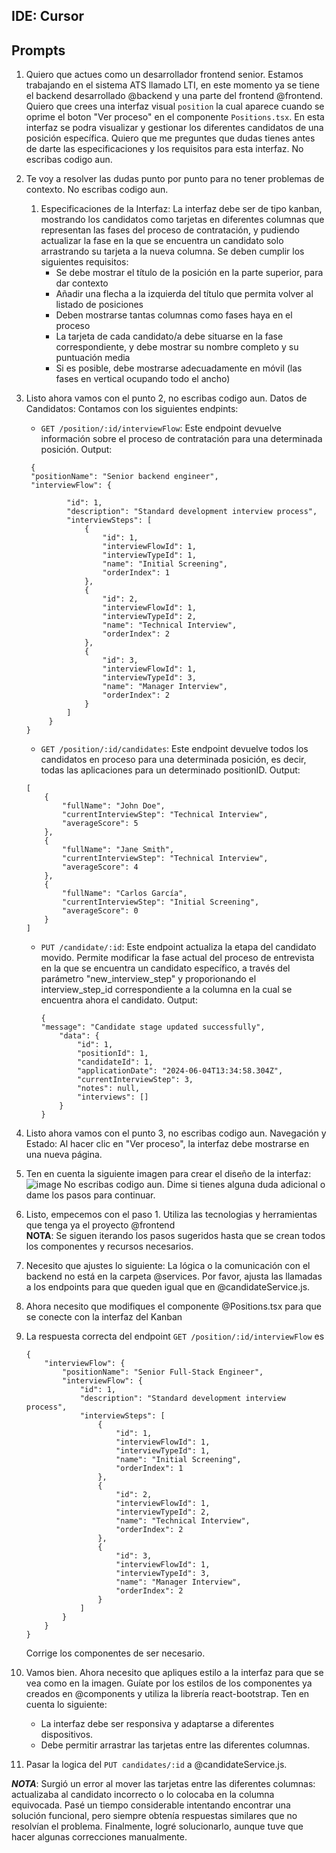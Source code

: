 ## IDE: Cursor

## Prompts

1. Quiero que actues como un desarrollador frontend senior. Estamos trabajando en el sistema ATS llamado LTI, en este momento ya se tiene el backend desarrollado @backend y una parte del frontend @frontend. Quiero que crees una interfaz visual `position` la cual aparece cuando se oprime el boton "Ver proceso" en el componente `Positions.tsx`.
   En esta interfaz se podra visualizar y gestionar los diferentes candidatos de una posición específica. Quiero que me preguntes que dudas tienes antes de darte las especificaciones y los requisitos para esta interfaz. No escribas codigo aun.

2. Te voy a resolver las dudas punto por punto para no tener problemas de contexto. No escribas codigo aun.
   1. Especificaciones de la Interfaz: La interfaz debe ser de tipo kanban, mostrando los candidatos como tarjetas en diferentes columnas que representan las fases del proceso de contratación, y pudiendo actualizar la fase en la que se encuentra un candidato solo arrastrando su tarjeta a la nueva columna. Se deben cumplir los siguientes requisitos:
      - Se debe mostrar el título de la posición en la parte superior, para dar contexto
      - Añadir una flecha a la izquierda del título que permita volver al listado de posiciones
      - Deben mostrarse tantas columnas como fases haya en el proceso
      - La tarjeta de cada candidato/a debe situarse en la fase correspondiente, y debe mostrar su nombre completo y su puntuación media
      - Si es posible, debe mostrarse adecuadamente en móvil (las fases en vertical ocupando todo el ancho)

3. Listo ahora vamos con el punto 2, no escribas codigo aun. Datos de Candidatos: Contamos con los siguientes endpints:
   - `GET /position/:id/interviewFlow`: Este endpoint devuelve información sobre el proceso de contratación para una determinada posición. Output:
    ```
     {
     "positionName": "Senior backend engineer",
     "interviewFlow": {
             
             "id": 1,
             "description": "Standard development interview process",
             "interviewSteps": [
                 {
                     "id": 1,
                     "interviewFlowId": 1,
                     "interviewTypeId": 1,
                     "name": "Initial Screening",
                     "orderIndex": 1
                 },
                 {
                     "id": 2,
                     "interviewFlowId": 1,
                     "interviewTypeId": 2,
                     "name": "Technical Interview",
                     "orderIndex": 2
                 },
                 {
                     "id": 3,
                     "interviewFlowId": 1,
                     "interviewTypeId": 3,
                     "name": "Manager Interview",
                     "orderIndex": 2
                 }
             ]
         }
    }
    ```   
   - `GET /position/:id/candidates`: Este endpoint devuelve todos los candidatos en proceso para una determinada posición, es decir, todas las aplicaciones para un determinado positionID. Output:
    ```
    [
        {
            "fullName": "John Doe",
            "currentInterviewStep": "Technical Interview",
            "averageScore": 5
        },
        {
            "fullName": "Jane Smith",
            "currentInterviewStep": "Technical Interview",
            "averageScore": 4
        },
        {
            "fullName": "Carlos García",
            "currentInterviewStep": "Initial Screening",
            "averageScore": 0
        }
    ]
    ```
   - `PUT /candidate/:id`: Este endpoint actualiza la etapa del candidato movido. Permite modificar la fase actual del proceso de entrevista en la que se encuentra un candidato específico, a través del parámetro "new_interview_step" y proporionando el interview_step_id correspondiente a la columna en la cual se encuentra ahora el candidato. Output:  
        ```
        {    
        "message": "Candidate stage updated successfully",
            "data": {
                "id": 1,
                "positionId": 1,
                "candidateId": 1,
                "applicationDate": "2024-06-04T13:34:58.304Z",
                "currentInterviewStep": 3,
                "notes": null,
                "interviews": []    
            }
        }
        ```

4. Listo ahora vamos con el punto 3, no escribas codigo aun. Navegación y Estado: Al hacer clic en "Ver proceso", la interfaz debe mostrarse en una nueva página. 
5. Ten en cuenta la siguiente imagen para crear el diseño de la interfaz:
   ![image](https://media1-production-mightynetworks.imgix.net/asset/34e1b22b-b8b4-455a-b4cb-c0ddece51640/disen_o_ejemplo_kanban.png?ixlib=rails-4.2.0&fm=jpg&q=75&auto=format)
   No escribas codigo aun. Dime si tienes alguna duda adicional o dame los pasos para continuar.
   
6. Listo, empecemos con el paso 1. Utiliza las tecnologias y herramientas que tenga ya el proyecto @frontend   
   **NOTA**: Se siguen iterando los pasos sugeridos hasta que se crean todos los componentes y recursos necesarios.
7. Necesito que ajustes lo siguiente: La lógica o la comunicación con el backend no está en la carpeta @services. Por favor, ajusta las llamadas a los endpoints para que queden igual que en @candidateService.js.
8. Ahora necesito que modifiques el componente @Positions.tsx para que se conecte con la interfaz del Kanban
9. La respuesta correcta del endpoint `GET /position/:id/interviewFlow` es 
    ```
    {
        "interviewFlow": {
            "positionName": "Senior Full-Stack Engineer",
            "interviewFlow": {
                "id": 1,
                "description": "Standard development interview process",
                "interviewSteps": [
                    {
                        "id": 1,
                        "interviewFlowId": 1,
                        "interviewTypeId": 1,
                        "name": "Initial Screening",
                        "orderIndex": 1
                    },
                    {
                        "id": 2,
                        "interviewFlowId": 1,
                        "interviewTypeId": 2,
                        "name": "Technical Interview",
                        "orderIndex": 2
                    },
                    {
                        "id": 3,
                        "interviewFlowId": 1,
                        "interviewTypeId": 3,
                        "name": "Manager Interview",
                        "orderIndex": 2
                    }
                ]
            }
        }
    }
    ```  
    Corrige los componentes de ser necesario.

10. Vamos bien. Ahora necesito que apliques estilo a la interfaz para que se vea como en la imagen. Guíate por los estilos de los componentes ya creados en @components y utiliza la librería react-bootstrap. Ten en cuenta lo siguiente:
    - La interfaz debe ser responsiva y adaptarse a diferentes dispositivos.
    - Debe permitir arrastrar las tarjetas entre las diferentes columnas.

11. Pasar la logica del `PUT candidates/:id` a @candidateService.js.  

***NOTA***: Surgió un error al mover las tarjetas entre las diferentes columnas: actualizaba al candidato incorrecto o lo colocaba en la columna equivocada. Pasé un tiempo considerable intentando encontrar una solución funcional, pero siempre obtenía respuestas similares que no resolvían el problema. Finalmente, logré solucionarlo, aunque tuve que hacer algunas correcciones manualmente.
    
